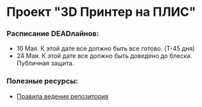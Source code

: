 # Проект "3D Принтер на ПЛИС"

### Расписание DEADлайнов:

- 10 Мая. К этой дате все должно быть все готово. (T-45 дня)
- 24 Мая. К этой дате все должно быть доведено до блеска. Публичная защита.

### Полезные ресурсы:

- [Правила ведения репозитория](https://github.com/Sencudra/3d_printer/wiki/Правила-ведения-репозитория)
